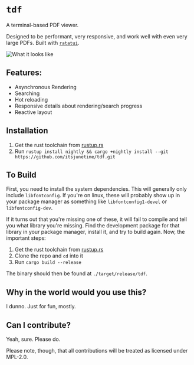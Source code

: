 # `tdf`

A terminal-based PDF viewer.

Designed to be performant, very responsive, and work well with even very large PDFs. Built with [`ratatui`](https://github.com/ratatui-org/ratatui).

![What it looks like](./example_scrt.png)

## Features:
- Asynchronous Rendering
- Searching
- Hot reloading
- Responsive details about rendering/search progress
- Reactive layout

## Installation

1. Get the rust toolchain from [rustup.rs](https://rustup.rs)
2. Run `rustup install nightly && cargo +nightly install --git https://github.com/itsjunetime/tdf.git`

## To Build
First, you need to install the system dependencies. This will generally only include `libfontconfig`. If you're on linux, these will probably show up in your package manager as something like `libfontconfig1-devel` or `libfontconfig-dev`.

If it turns out that you're missing one of these, it will fail to compile and tell you what library you're missing. Find the development package for that library in your package manager, install it, and try to build again. Now, the important steps:

1. Get the rust toolchain from [rustup.rs](https://rustup.rs)
2. Clone the repo and `cd` into it
3. Run `cargo build --release`

The binary should then be found at `./target/release/tdf`.

## Why in the world would you use this?

I dunno. Just for fun, mostly.

## Can I contribute?

Yeah, sure. Please do.

Please note, though, that all contributions will be treated as licensed under MPL-2.0.
